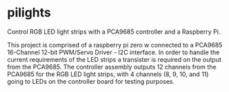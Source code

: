 # pilights
Control RGB LED light strips with a PCA9685 controller and a Raspberry Pi.

This project is comprised of a raspberry pi zero w connected to a PCA9685 16-Channel 12-bit PWM/Servo Driver - I2C interface. In order to handle the current requirements of the LED strips a transister is required on the output from the PCA9685. The controller assembly outputs 12 channels from the PCA9685 for the RGB LED light strips, with 4 channels  (8, 9, 10, and 11) going to LEDs on the controller board for testing purposes.
